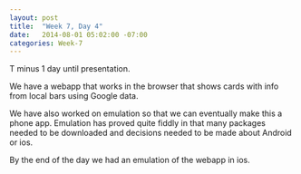 ```yaml
---
layout: post
title:  "Week 7, Day 4"
date:   2014-08-01 05:02:00 -07:00
categories: Week-7
---
```

T minus 1 day until presentation.

We have a webapp that works in the browser that shows cards with info from local bars using Google data.

We have also worked on emulation so that we can eventually make this a phone app. Emulation has proved quite fiddly in that many packages needed to be downloaded and decisions needed to be made about Android or ios.

By the end of the day we had an emulation of the webapp in ios.

